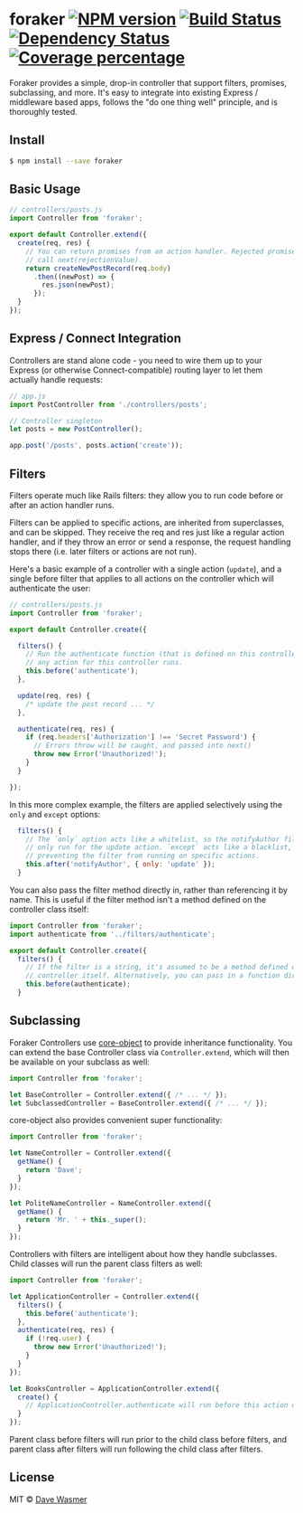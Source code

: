 # foraker [![NPM version][npm-image]][npm-url] [![Build Status][travis-image]][travis-url] [![Dependency Status][daviddm-image]][daviddm-url] [![Coverage percentage][coveralls-image]][coveralls-url]

Foraker provides a simple, drop-in controller that support filters, promises, subclassing, and more. It's easy to integrate into existing Express / middleware
based apps, follows the "do one thing well" principle, and is thoroughly tested.


## Install

```sh
$ npm install --save foraker
```


## Basic Usage

```js
// controllers/posts.js
import Controller from 'foraker';

export default Controller.extend({
  create(req, res) {
    // You can return promises from an action handler. Rejected promises will
    // call next(rejectionValue).
    return createNewPostRecord(req.body)
      .then((newPost) => {
        res.json(newPost);
      });
  }
});
```


## Express / Connect Integration

Controllers are stand alone code - you need to wire them up to your Express (or otherwise Connect-compatible) routing layer to let them actually handle requests:

```js
// app.js
import PostController from './controllers/posts';

// Controller singleton
let posts = new PostController();

app.post('/posts', posts.action('create'));
```


## Filters

Filters operate much like Rails filters: they allow you to run code before or after an action handler runs.

Filters can be applied to specific actions, are inherited from superclasses, and can be skipped. They receive the req and res just like a regular action handler, and if they throw an error or send a response, the request handling stops there (i.e. later filters or actions are not run).

Here's a basic example of a controller with a single action (`update`), and a single before filter that applies to all actions on the controller which will authenticate the user:

```js
// controllers/posts.js
import Controller from 'foraker';

export default Controller.create({

  filters() {
    // Run the authenticate function (that is defined on this controller) before
    // any action for this controller runs.
    this.before('authenticate');
  },

  update(req, res) {
    /* update the post record ... */
  },

  authenticate(req, res) {
    if (req.headers['Authorization'] !== 'Secret Password') {
      // Errors throw will be caught, and passed into next()
      throw new Error('Unauthorized!');
    }
  }

});
```

In this more complex example, the filters are applied selectively using the `only` and `except` options:

```js
  filters() {
    // The `only` option acts like a whitelist, so the notifyAuthor filter is
    // only run for the update action. `except` acts like a blacklist,
    // preventing the filter from running on specific actions.
    this.after('notifyAuthor', { only: 'update' });
  }
```

You can also pass the filter method directly in, rather than referencing it by name. This is useful if the filter method isn't a method defined on the controller class itself:

```js
import Controller from 'foraker';
import authenticate from '../filters/authenticate';

export default Controller.create({
  filters() {
    // If the filter is a string, it's assumed to be a method defined on the
    // controller itself. Alternatively, you can pass in a function directly:
    this.before(authenticate);
  }
```

## Subclassing

Foraker Controllers use [core-object](https://github.com/ember-cli/core-object) to provide inheritance functionality. You can extend the base Controller class via `Controller.extend`, which will then be available on your subclass as well:

```js
import Controller from 'foraker';

let BaseController = Controller.extend({ /* ... */ });
let SubclassedController = BaseController.extend({ /* ... */ });
```

core-object also provides convenient super functionality:

```js
import Controller from 'foraker';

let NameController = Controller.extend({
  getName() {
    return 'Dave';
  }
});

let PoliteNameController = NameController.extend({
  getName() {
    return 'Mr. ' + this._super();
  }
});
```

Controllers with filters are intelligent about how they handle subclasses. Child classes will run the parent class filters as well:

```js
import Controller from 'foraker';

let ApplicationController = Controller.extend({
  filters() {
    this.before('authenticate');
  },
  authenticate(req, res) {
    if (!req.user) {
      throw new Error('Unauthorized!');
    }
  }
});

let BooksController = ApplicationController.extend({
  create() {
    // ApplicationController.authenticate will run before this action does
  }
});
```

Parent class before filters will run prior to the child class before filters, and parent class after filters will run following the child class after filters.


## License

MIT © [Dave Wasmer](davewasmer.com)


[npm-image]: https://badge.fury.io/js/foraker.svg
[npm-url]: https://npmjs.org/package/foraker
[travis-image]: https://travis-ci.org/davewasmer/foraker.svg?branch=master
[travis-url]: https://travis-ci.org/davewasmer/foraker
[daviddm-image]: https://david-dm.org/davewasmer/foraker.svg?theme=shields.io
[daviddm-url]: https://david-dm.org/davewasmer/foraker
[coveralls-image]: https://coveralls.io/repos/davewasmer/foraker/badge.svg
[coveralls-url]: https://coveralls.io/r/davewasmer/foraker
